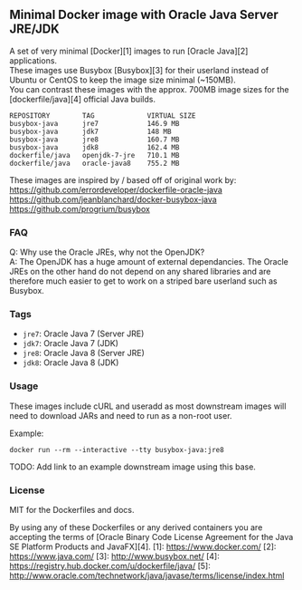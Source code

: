 ## Minimal Docker image with Oracle Java Server JRE/JDK

A set of very minimal [Docker][1] images to run [Oracle Java][2] applications.<br>
These images use Busybox [Busybox][3] for their userland instead of Ubuntu or CentOS to keep the image size minimal (~150MB).<br>
You can contrast these images with the approx. 700MB image sizes for the [dockerfile/java][4] official Java builds.

```
REPOSITORY        TAG             VIRTUAL SIZE
busybox-java      jre7            146.9 MB
busybox-java      jdk7            148 MB
busybox-java      jre8            160.7 MB
busybox-java      jdk8            162.4 MB
dockerfile/java   openjdk-7-jre   710.1 MB
dockerfile/java   oracle-java8    755.2 MB
```

These images are inspired by / based off of original work by:<br>
https://github.com/errordeveloper/dockerfile-oracle-java<br>
https://github.com/jeanblanchard/docker-busybox-java<br>
https://github.com/progrium/busybox<br>

### FAQ
Q: Why use the Oracle JREs, why not the OpenJDK?<br>
A: The OpenJDK has a huge amount of external dependancies. The Oracle JREs on the other hand do not depend on any shared libraries and are therefore much easier to get to work on a striped bare userland such as Busybox.<br>

### Tags

* `jre7`: Oracle Java 7 (Server JRE)
* `jdk7`: Oracle Java 7 (JDK)
* `jre8`: Oracle Java 8 (Server JRE)
* `jdk8`: Oracle Java 8 (JDK)

### Usage
These images include cURL and useradd as most downstream images will need to download JARs and need to run as a non-root user.<br>

Example:
```shell
docker run --rm --interactive --tty busybox-java:jre8
```
TODO: Add link to an example downstream image using this base.

### License
MIT for the Dockerfiles and docs.

By using any of these Dockerfiles or any derived containers you are accepting the terms of [Oracle Binary Code License Agreement for the Java SE Platform Products and JavaFX][4].
  [1]: https://www.docker.com/
  [2]: https://www.java.com/
  [3]: http://www.busybox.net/
  [4]: https://registry.hub.docker.com/u/dockerfile/java/
  [5]: http://www.oracle.com/technetwork/java/javase/terms/license/index.html